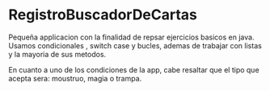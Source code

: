 # RegistroBuscadorDeCartas
Pequeña applicacion con la finalidad de repsar ejercicios basicos en java.
Usamos condicionales , switch case y bucles, ademas de trabajar con listas y la mayoria de sus metodos.

En cuanto a uno de los condiciones de la app, cabe resaltar que el tipo que acepta sera: moustruo, magia o trampa.
